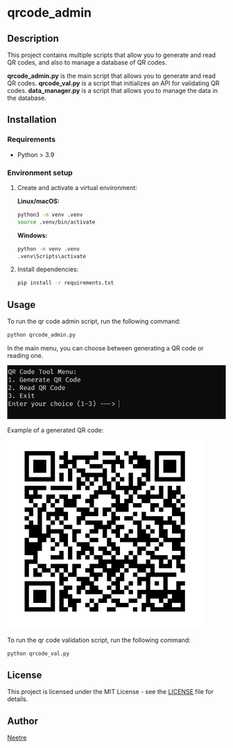 # qrcode_admin

## Description

This project contains multiple scripts that allow you to generate and read QR codes, and also to manage a database of QR codes.

**qrcode_admin.py** is the main script that allows you to generate and read QR codes.
**qrcode_val.py** is a script that initializes an API for validating QR codes.
**data_manager.py** is a script that allows you to manage the data in the database.

## Installation

### Requirements

- Python > 3.9

### Environment setup

1. Create and activate a virtual environment:

   **Linux/macOS:**

   ```bash
   python3 -m venv .venv
   source .venv/bin/activate
   ```

   **Windows:**

    ```bash
   python -m venv .venv
   .venv\Scripts\activate
   ```

2. Install dependencies:

   ```bash
   pip install -r requirements.txt
   ```

## Usage

To run the qr code admin script, run the following command:

```bash
python qrcode_admin.py
```
In the main menu, you can choose between generating a QR code or reading one.

![Menu](data/readme/menu.png)

Example of a generated QR code:
![Test](data/readme/test.png)

To run the qr code validation script, run the following command:

```bash
python qrcode_val.py
```

## License

This project is licensed under the MIT License - see the [LICENSE](LICENSE) file for details.

## Author

[Neetre](https://github.com/Neetre)
